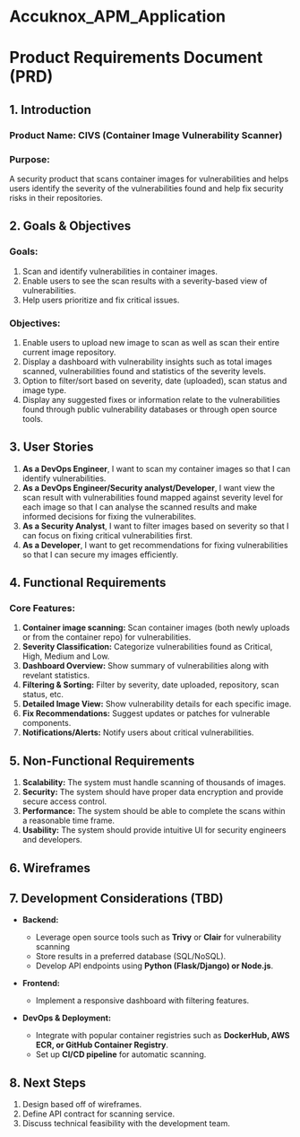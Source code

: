 # Accuknox_APM_Application
# Product Requirements Document (PRD)

## 1. Introduction
### **Product Name:** CIVS (Container Image Vulnerability Scanner)  
### **Purpose:**  
A security product that scans container images for vulnerabilities and helps users identify the severity of the vulnerabilities found and help fix security risks in their repositories.

## 2. Goals & Objectives
### **Goals:**
1. Scan and identify vulnerabilities in container images.
2. Enable users to see the scan results with a severity-based view of vulnerabilities.
3. Help users prioritize and fix critical issues.

### **Objectives:**
1. Enable users to upload new image to scan as well as scan their entire current image repository.
2. Display a dashboard with vulnerability insights such as total images scanned, vulnerabilities found and statistics of the severity levels.
3. Option to filter/sort based on severity, date (uploaded), scan status and image type.
4. Display any suggested fixes or information relate to the vulnerabilities found through public vulnerability databases or through open source tools.

## 3. User Stories
1. **As a DevOps Engineer**, I want to scan my container images so that I can identify vulnerabilities.
2. **As a DevOps Engineer/Security analyst/Developer**, I want view the scan result with vulnerabilities found mapped against severity level for each image so that I can analyse the scanned results and make informed decisions for fixing the vulnerabilites. 
3. **As a Security Analyst**, I want to filter images based on severity so that I can focus on fixing critical vulnerabilities first.
4. **As a Developer**, I want to get recommendations for fixing vulnerabilities so that I can secure my images efficiently.

## 4. Functional Requirements
### **Core Features:**
1. **Container image scanning:** Scan container images (both newly uploads or from the container repo) for vulnerabilities.
2.  **Severity Classification:** Categorize vulnerabilities found as Critical, High, Medium and Low.
3.  **Dashboard Overview:** Show summary of vulnerabilities along with revelant statistics.
4.  **Filtering & Sorting:** Filter by severity, date uploaded, repository, scan status, etc.
5.  **Detailed Image View:** Show vulnerability details for each specific image.
6.  **Fix Recommendations:** Suggest updates or patches for vulnerable components.
7.  **Notifications/Alerts:** Notify users about critical vulnerabilities.

## 5. Non-Functional Requirements
1. **Scalability:** The system must handle scanning of thousands of images.
2. **Security:** The system should have proper data encryption and provide secure access control.
3. **Performance:** The system should be able to complete the scans within a reasonable time frame.
4. **Usability:** The system should provide intuitive UI for security engineers and developers.

## 6. Wireframes


## 7. Development Considerations (TBD)
- **Backend:**
  - Leverage open source tools such as **Trivy** or **Clair** for vulnerability scanning 
  - Store results in a preferred database (SQL/NoSQL).
  - Develop API endpoints using **Python (Flask/Django) or Node.js**.

- **Frontend:**
  - Implement a responsive dashboard with filtering features.

- **DevOps & Deployment:**
  - Integrate with popular container registries such as **DockerHub, AWS ECR, or GitHub Container Registry**.
  - Set up **CI/CD pipeline** for automatic scanning.

## 8. Next Steps
1. Design based off of wireframes.
2. Define API contract for scanning service.
3. Discuss technical feasibility with the development team.

